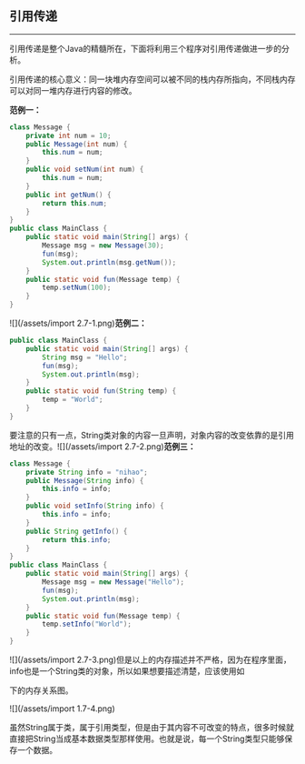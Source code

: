 ## 引用传递

---

引用传递是整个Java的精髓所在，下面将利用三个程序对引用传递做进一步的分析。

引用传递的核心意义：同一块堆内存空间可以被不同的栈内存所指向，不同栈内存可以对同一堆内存进行内容的修改。

**范例一：**

```java
class Message {
    private int num = 10;
    public Message(int num) {
        this.num = num;
    }
    public void setNum(int num) {
        this.num = num;
    }
    public int getNum() {
        return this.num;
    }
}
public class MainClass {
    public static void main(String[] args) {
        Message msg = new Message(30);
        fun(msg);
        System.out.println(msg.getNum());
    }
    public static void fun(Message temp) {
        temp.setNum(100);
    }
}
```

![](/assets/import 2.7-1.png)**范例二：**

```java
public class MainClass {
    public static void main(String[] args) {
        String msg = "Hello";
        fun(msg);
        System.out.println(msg);
    }
    public static void fun(String temp) {
        temp = "World";
    }
}
```

要注意的只有一点，String类对象的内容一旦声明，对象内容的改变依靠的是引用地址的改变。![](/assets/import 2.7-2.png)**范例三：**

```java
class Message {
    private String info = "nihao";
    public Message(String info) {
        this.info = info;
    }
    public void setInfo(String info) {
        this.info = info;
    }
    public String getInfo() {
        return this.info;
    }
}
public class MainClass {
    public static void main(String[] args) {
        Message msg = new Message("Hello");
        fun(msg);
        System.out.println(msg);
    }
    public static void fun(Message temp) {
        temp.setInfo("World");
    }
}
```

![](/assets/import 2.7-3.png)但是以上的内存描述并不严格，因为在程序里面，info也是一个String类的对象，所以如果想要描述清楚，应该使用如

下的内存关系图。

![](/assets/import 1.7-4.png)

虽然String属于类，属于引用类型，但是由于其内容不可改变的特点，很多时候就直接把String当成基本数据类型那样使用。也就是说，每一个String类型只能够保存一个数据。

